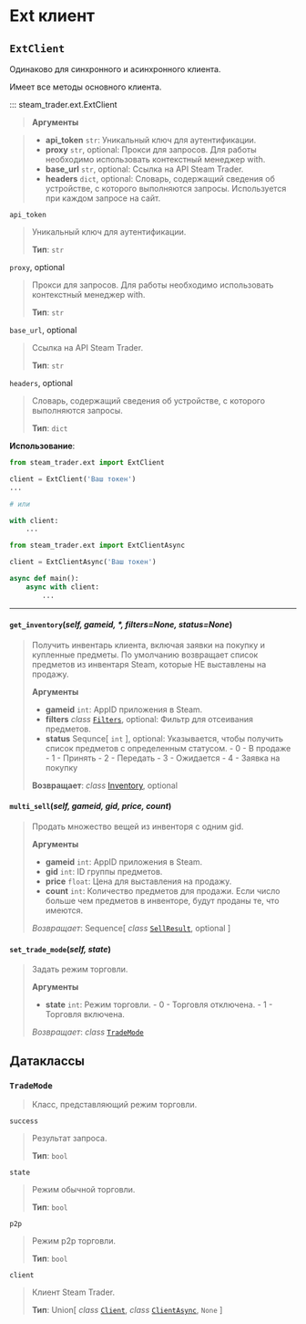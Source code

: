 # Ext клиент

## `ExtClient`

Одинаково для синхронного и асинхронного клиента.

Имеет все методы основного клиента.

::: steam_trader.ext.ExtClient

> **Аргументы**

> * **api_token** `str`: Уникальный ключ для аутентификации.
> * **proxy** `str`, optional: Прокси для запросов. Для работы необходимо использовать контекстный менеджер with.
> * **base_url** `str`, optional: Ссылка на API Steam Trader.
> * **headers** `dict`, optional: Словарь, содержащий сведения об устройстве, с которого выполняются запросы. Используется при каждом запросе на сайт.

`api_token`
> Уникальный ключ для аутентификации.
> 
> **Тип**: `str`

`proxy`, optional
> Прокси для запросов. Для работы необходимо использовать контекстный менеджер with.
> 
> **Тип**: `str`

`base_url`, optional
> Ссылка на API Steam Trader.
> 
> **Тип**: `str`

`headers`, optional
> Словарь, содержащий сведения об устройстве, с которого выполняются запросы.
> 
> **Тип**: `dict`

**Использование**:
```python
from steam_trader.ext import ExtClient

client = ExtClient('Ваш токен')
...

# или

with client:
    ...
```

```python
from steam_trader.ext import ExtClientAsync

client = ExtClientAsync('Ваш токен')

async def main():
    async with client:
        ...
```
---

#### `get_inventory`(*self, gameid, \*, filters=None, status=None*)
> Получить инвентарь клиента, включая заявки на покупку и купленные предметы.
> По умолчанию возвращает список предметов из инвентаря Steam, которые НЕ выставлены на продажу.
> 
> **Аргументы**
> 
> * **gameid** `int`: AppID приложения в Steam.
> * **filters** *class* [`Filters`](dataclasses.md#filters), optional: Фильтр для отсеивания предметов.
> * **status** Sequnce[ `int` ], optional: Указывается, чтобы получить список предметов с определенным статусом.
    - 0 - В продаже
    - 1 - Принять
    - 2 - Передать
    - 3 - Ожидается
    - 4 - Заявка на покупку
> 
> **Возвращает**: *class* [Inventory](dataclasses.md#inventory), optional

#### `multi_sell`(*self, gameid, gid, price, count*)
> Продать множество вещей из инвенторя с одним gid.
> 
> **Аргументы**
> 
> * **gameid** `int`: AppID приложения в Steam.
> * **gid** `int`: ID группы предметов.
> * **price** `float`: Цена для выставления на продажу.
> * **count**  `int`: Количество предметов для продажи. Если число больше чем предметов в инвенторе, будут проданы те, что имеются.
>
> *Возвращает*: Sequence[ *class* [`SellResult`](dataclasses.md#sellresult), optional ]

#### `set_trade_mode`(*self, state*)
> Задать режим торговли.
> 
> **Аргументы**
> 
> * **state** `int`: Режим торговли.
    - 0 - Торговля отключена.
    - 1 - Торговля включена.
>
> *Возвращает*: *class* [`TradeMode`](#trademode)

## Датаклассы

### `TradeMode`

[//]: # (::: steam_trader.ext.TradeMode)
> Класс, представляющий режим торговли.

`success`
> Результат запроса.
> 
> **Тип**: `bool`

`state`
> Режим обычной торговли.
> 
> **Тип**: `bool`

`p2p`
> Режим p2p торговли.
> 
> **Тип**: `bool`

`client`
> Клиент Steam Trader.
> 
> **Тип**: Union[ *class* [`Client`](client.md#client), *class* [`ClientAsync`](client.md#client), `None` ]